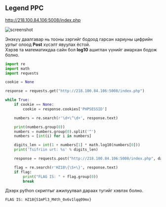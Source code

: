 ## Legend PPC

http://218.100.84.106:5008/index.php

![screenshot](https://github.com/enkhee-Osiris/hz-2018-round-1/blob/master/ppc/Legend%20PPC/ppc-legend-ppc.jpeg)

Энэхүү даалгавар нь тооны зэргийг бодоод гарсан хариуны цифрийн уртыг олоод **Post** хүсэлт явуулах ёстой.  
Хэрэв та математикдаа сайн бол **log10** ашиглан үүнийг амархан бодож болно.

```python
import re
import math
import requests

cookie = None

response = requests.get("http://218.100.84.106:5008/index.php")

while True:
    if cookie == None:
        cookie = response.cookies['PHPSESSID']

    numbers = re.search(r'\d+\^\d+', response.text)

    print(numbers.group(0))
    numbers = numbers.group(0).split('^')
    numbers = [int(i) for i in numbers]

    digits_len = int(1 + numbers[1] * math.log10(numbers[0]))
    print('Tsifriin urt: %s' % digits_len)

    response = requests.post("http://218.100.84.106:5008/index.php", data={'answer':digits_len, 'sum': 'Илгээх'}, cookies={'PHPSESSID': cookie})

    flag = re.search(r'HZ18\{\S+\}', response.text)
    if flag:
        print("FLAG IS: " + flag.group(0))
        break
```

Дээрх python скриптыг ажилуулвал дараах тугийг хэвлэх болно.

`FLAG IS: HZ18{S1mPl3_M4th_0x6v1lqq09mx}`
